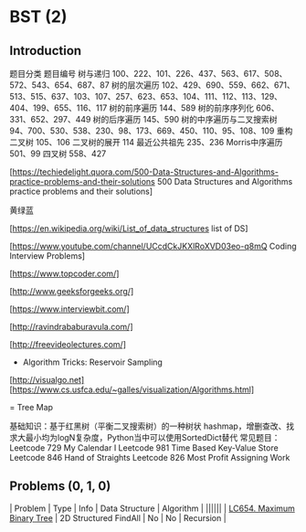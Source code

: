 # BST (2)

## Introduction

题目分类	题目编号
树与递归	100、222、101、226、437、563、617、508、572、543、654、687、87
树的层次遍历	102、429、690、559、662、671、513、515、637、103、107、257、623、653、104、111、112、113、129、404、199、655、116、117
树的前序遍历	144、589
树的前序序列化	606、331、652、297、449
树的后序遍历	145、590
树的中序遍历与二叉搜索树	94、700、530、538、230、98、173、669、450、110、95、108、109
重构二叉树	105、106
二叉树的展开	114
最近公共祖先	235、236
Morris中序遍历	501、99
四叉树	558、427


[https://techiedelight.quora.com/500-Data-Structures-and-Algorithms-practice-problems-and-their-solutions 500 Data Structures and Algorithms practice problems and their solutions]

黄绿蓝

[https://en.wikipedia.org/wiki/List_of_data_structures list of DS]

  
[https://www.youtube.com/channel/UCcdCkJKXlRoXVD03eo-q8mQ Coding Interview Problems]


[https://www.topcoder.com/]

[http://www.geeksforgeeks.org/]

[https://www.interviewbit.com/]

[http://ravindrababuravula.com/]

[http://freevideolectures.com/]

- Algorithm Tricks: Reservoir Sampling

[http://visualgo.net]
[https://www.cs.usfca.edu/~galles/visualization/Algorithms.html]


= Tree Map

基础知识：基于红黑树（平衡二叉搜索树）的一种树状 hashmap，增删查改、找求大最小均为logN复杂度，Python当中可以使用SortedDict替代
常见题目：
Leetcode 729 My Calendar I
Leetcode 981 Time Based Key-Value Store
Leetcode 846 Hand of Straights
Leetcode 826 Most Profit Assigning Work

## Problems (0, 1, 0)
    
| Problem | Type | Info | Data Structure | Algorithm |
||||||
| [LC654. Maximum Binary Tree](../../_LeetCodeSol/LC654) | 2D Structured FindAll | No | No | Recursion |